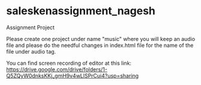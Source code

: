 # saleskenassignment_nagesh
Assignment Project


Please create one project under name "music" 
where you will keep an audio file and please do the needful changes in index.html file for the name of the file under audio tag.


You can find screen recording of editor at this link: https://drive.google.com/drive/folders/1-Q5ZQyW0dnksKKj_gmH9v4wLlSPrCui4?usp=sharing
